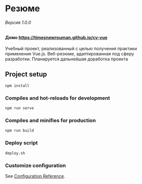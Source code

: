 # Резюме
###### Версия 1.0.0
#### Демо https://timesnewrouman.github.io/cv-vue
Учебный проект, реализованный с целью получения практики применения Vue.js. Веб-резюме, адаптированная под сферу разработки. Планируется дальнейшая доработка проекта

## Project setup
```
npm install
```

### Compiles and hot-reloads for development
```
npm run serve
```

### Compiles and minifies for production
```
npm run build
```

### Deploy script
```
deploy.sh
```

### Customize configuration
See [Configuration Reference](https://cli.vuejs.org/config/).
